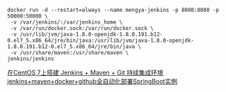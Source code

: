 
```shell
docker run -d --restart=always --name mengya-jenkins -p 8080:8080 -p 50000:50000 \
 -v /var/jenkins/:/var/jenkins_home \
 -v /var/run/docker.sock:/var/run/docker.sock \
 -v /usr/lib/jvm/java-1.8.0-openjdk-1.8.0.191.b12-0.el7_5.x86_64/jre/bin/java:/usr/lib/jvm/java-1.8.0-openjdk-1.8.0.191.b12-0.el7_5.x86_64/jre/bin/java \
 -v /usr/share/maven:/usr/share/maven \
jenkins/jenkins
```

[在CentOS 7上搭建 Jenkins + Maven + Git 持续集成环境](https://segmentfault.com/a/1190000017741598)
[jenkins+maven+docker+github全自动化部署SpringBoot实例](https://segmentfault.com/a/1190000014325300)